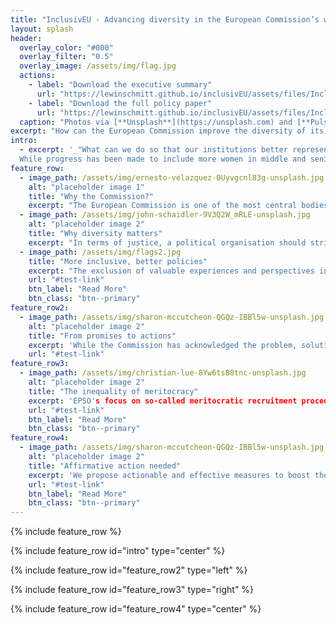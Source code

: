 ```yaml
---
title: "InclusivEU - Advancing diversity in the European Commission’s workforce"
layout: splash
header:
  overlay_color: "#000"
  overlay_filter: "0.5"
  overlay_image: /assets/img/flag.jpg
  actions:
    - label: "Download the executive summary"
      url: "https://lewinschmitt.github.io/inclusivEU/assets/files/InclusivEU_PolicyBrief.pdf"
    - label: "Download the full policy paper"
      url: "https://lewinschmitt.github.io/inclusivEU/assets/files/InclusivEU_PolicyPaper.pdf"
  caption: "Photos via [**Unsplash**](https://unsplash.com) and [**Pulse of Europe**](https://www.kickstarter.com/projects/pulseofeurope/european-rainbow-flag)"
excerpt: "How can the European Commission improve the diversity of its workforce? This project identified shortcomings in the hiring process and proposes several actions to include underrepresented groups."
intro: 
  - excerpt: '_"What can we do so that our institutions better represent the diversity of our European societies?"_ `Commission President von der Leyen at the European Parliament, 17 June 2020`
  While progress has been made to include more women in middle and senior management and to improve access for people with disabilities, the inclusion of historically underrepresented groups of people remains inadequate.'
feature_row:
  - image_path: /assets/img/ernesto-velazquez-0Uyvgcnl83g-unsplash.jpg
    alt: "placeholder image 1"
    title: "Why the Commission?"
    excerpt: "The European Commission is one of the most central bodies in EU politics, boasting a workforce of over 32,000 civil servants. However, it suffers from a diversity gap when it comes to the representativeness of its staff across many key dimensions."
  - image_path: /assets/img/john-schaidler-9V3Q2W_mRLE-unsplash.jpg
    alt: "placeholder image 2"
    title: "Why diversity matters"
    excerpt: "In terms of justice, a political organisation should strive for optimum representativeness in its workforce. Inclusiveness is indispensable for social justice as it improves citizens’ access to institutions regardless of their background and enhances the Commission’s representativeness of the overall EU population."
  - image_path: /assets/img/flags2.jpg
    title: "More inclusive, better policies"
    excerpt: "The exclusion of valuable experiences and perspectives in the policy-making process may result in outcomes that fail to reflect their concerns and issues."
    url: "#test-link"
    btn_label: "Read More"
    btn_class: "btn--primary"
feature_row2:
  - image_path: /assets/img/sharon-mccutcheon-QGQz-IBBl5w-unsplash.jpg
    alt: "placeholder image 2"
    title: "From promises to actions"
    excerpt: 'While the Commission has acknowledged the problem, solutions are too slow and marginal. Furthermore, they often lack an intersectional approach.'
    url: "#test-link"
feature_row3:
  - image_path: /assets/img/christian-lue-8Yw6tsB8tnc-unsplash.jpg
    alt: "placeholder image 2"
    title: "The inequality of meritocracy"
    excerpt: 'EPSO's focus on so-called meritocratic recruitment procedures, especially the computer-based and standardized testing schemes, fails to acknowledge an important aspect behind unequal representation in the Commission's workforce: not all demographic groups have the same starting point.'
    url: "#test-link"
    btn_label: "Read More"
    btn_class: "btn--primary"
feature_row4:
  - image_path: /assets/img/sharon-mccutcheon-QGQz-IBBl5w-unsplash.jpg
    alt: "placeholder image 2"
    title: "Affirmative action needed"
    excerpt: 'We propose actionable and effective measures to boost the share of underrepresented groups in the workforce. This will ultimately lead to a positive feedback loop.'
    url: "#test-link"
    btn_label: "Read More"
    btn_class: "btn--primary"
---
```


{% include feature_row %}

{% include feature_row id="intro" type="center" %}

{% include feature_row id="feature_row2" type="left" %}

{% include feature_row id="feature_row3" type="right" %}

{% include feature_row id="feature_row4" type="center" %}
